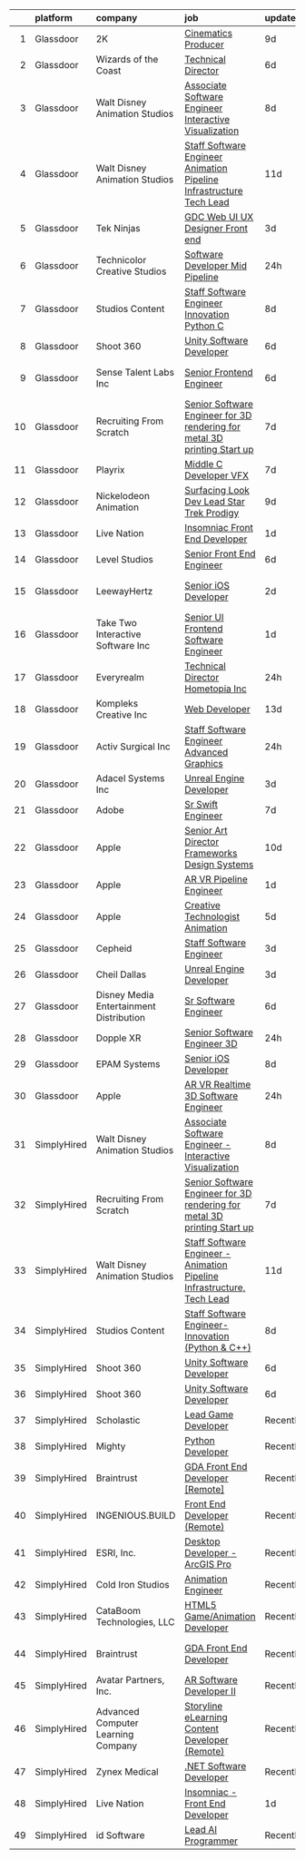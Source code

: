 

|    | platform    | company                                   | job                                                                                                                                                                                                                                                                                                                                                                                                                                                                                                                                                                                                                                                                                                                                                                                                                                                                             | update_time   | location          |
|---:|:------------|:------------------------------------------|:--------------------------------------------------------------------------------------------------------------------------------------------------------------------------------------------------------------------------------------------------------------------------------------------------------------------------------------------------------------------------------------------------------------------------------------------------------------------------------------------------------------------------------------------------------------------------------------------------------------------------------------------------------------------------------------------------------------------------------------------------------------------------------------------------------------------------------------------------------------------------------|:--------------|:------------------|
|  1 | Glassdoor   | 2K                                        | [Cinematics Producer](https://www.glassdoor.com/partner/jobListing.htm?pos=116&ao=1136043&s=58&guid=000001838d42e107b46b2c6084fc351d&src=GD_JOB_AD&t=SR&vt=w&ea=1&cs=1_44454f13&cb=1664522314303&jobListingId=1008151369130&jrtk=3-0-1ge6k5o9ck26b801-1ge6k5oa2gfq1800-8efe759f864e4f08-)                                                                                                                                                                                                                                                                                                                                                                                                                                                                                                                                                                                       | 9d            | Maryland City, MD |
|  2 | Glassdoor   | Wizards of the Coast                      | [Technical Director](https://www.glassdoor.com/partner/jobListing.htm?pos=130&ao=1136043&s=58&guid=000001838d42e107b46b2c6084fc351d&src=GD_JOB_AD&t=SR&vt=w&ea=1&cs=1_3c63cc20&cb=1664522314304&jobListingId=1008158474319&jrtk=3-0-1ge6k5o9ck26b801-1ge6k5oa2gfq1800-4ab8c88c0de84485-)                                                                                                                                                                                                                                                                                                                                                                                                                                                                                                                                                                                        | 6d            | Austin, TX        |
|  3 | Glassdoor   | Walt Disney Animation Studios             | [Associate Software Engineer   Interactive Visualization](https://www.glassdoor.com/partner/jobListing.htm?pos=102&ao=1110586&s=58&guid=000001838d42e107b46b2c6084fc351d&src=GD_JOB_AD&t=SR&vt=w&cs=1_900eca84&cb=1664522314302&jobListingId=1008154848695&cpc=F5E96E35A1725171&jrtk=3-0-1ge6k5o9ck26b801-1ge6k5oa2gfq1800-dc9e1b3e513d2c42--6NYlbfkN0DAFTyt7pbDCC2JPO79CSdi1dIb81yjczP5qsKcZIxgiYm3-7g-689UM0rgypL64coNyM6FKvvwaOqtWxgh5wgDoS4rtzi-jlymwyy2QtQ8-pyHJQqW6GELa1LnfXMFzESZy8dc2w2rIAMrbcUF3lPzJVTztKV6zCm4xTZ-yseW0NUOvJCxYfxRjnffaazzPSABHdHqEyZN7uxErOh6IHUTlkr_4MUaJ4lHHNC_24uiuWIpQGW-J9zy43LVDKIRU2aex3inZC2itg_RoYXbSZFPdNSWnfX9fPQriwDnNhB3pMq--n8aQEWPABtkVIz-iMUxBwCYMRHVR2slVr3A1theD3fogN1mO-HFPxYZeScLXYhfxFO-gE9icnYtilRph9jRYeJOduCrySmWJN9CPyhn2uvFsoCkxvhy-PKomZq5cauxtutqUqTfwrkaiMGCqK0%3D)                                                     | 8d            | Burbank, CA       |
|  4 | Glassdoor   | Walt Disney Animation Studios             | [Staff Software Engineer   Animation Pipeline Infrastructure  Tech Lead](https://www.glassdoor.com/partner/jobListing.htm?pos=103&ao=1110586&s=58&guid=000001838d42e107b46b2c6084fc351d&src=GD_JOB_AD&t=SR&vt=w&cs=1_428e2d2f&cb=1664522314302&jobListingId=1008147927931&cpc=01657B10174A43CF&jrtk=3-0-1ge6k5o9ck26b801-1ge6k5oa2gfq1800-d6abb1bd8dc6fa3d--6NYlbfkN0DAFTyt7pbDCC2JPO79CSdi1dIb81yjczP5qsKcZIxgiYm3-7g-689UM0rgypL64cqM9i3rB5_HIQUMuocA2rIILJJOgH9pLLDPx6FhuErq227jutrb69CrIngZDP-Bfbu07HJva7rU9ZQjjLo5kMJYDuiYB5Sw2uj1MN7U8p4mMAOhVPLeUZmGLQXaJN84rS7l1l1tQ580dyJJzjIF8P_eUUSKq3K9GB7hnpieb1Qozw8DgIO4NEoF64CqmGbrGt2KPoGoz-kM8NVAhqmvI5RxDngCpjJ0MbZlIc8rsqa99BzT9AxxcCau5rANFcWlL_QFK_1Grq3rRRjhCeCkdoVEb-IdGJlzlE3U0Sssh_gX5rJM3QkmBWsTUUkB9Ihij-7mtJDWQF7btYGB-kyKBdvfiYQWpzqLLmQCVvbMBT_1VDgJJKAN7OiQCkPxEC_whDI%3D)                                      | 11d           | Burbank, CA       |
|  5 | Glassdoor   | Tek Ninjas                                | [GDC Web UI UX Designer  Front end ](https://www.glassdoor.com/partner/jobListing.htm?pos=120&ao=1136043&s=58&guid=000001838d42e107b46b2c6084fc351d&src=GD_JOB_AD&t=SR&vt=w&cs=1_888b73c9&cb=1664522314304&jobListingId=1008162813312&jrtk=3-0-1ge6k5o9ck26b801-1ge6k5oa2gfq1800-7da297ff9310c61c-)                                                                                                                                                                                                                                                                                                                                                                                                                                                                                                                                                                             | 3d            | Atlanta, GA       |
|  6 | Glassdoor   | Technicolor Creative Studios              | [Software Developer  Mid    Pipeline](https://www.glassdoor.com/partner/jobListing.htm?pos=107&ao=1136043&s=58&guid=000001838d42e107b46b2c6084fc351d&src=GD_JOB_AD&t=SR&vt=w&cs=1_99997f9c&cb=1664522314302&jobListingId=1008172677164&jrtk=3-0-1ge6k5o9ck26b801-1ge6k5oa2gfq1800-447cf9f6bfe7e1d3-)                                                                                                                                                                                                                                                                                                                                                                                                                                                                                                                                                                            | 24h           | Los Angeles, CA   |
|  7 | Glassdoor   | Studios Content                           | [Staff Software Engineer Innovation  Python   C   ](https://www.glassdoor.com/partner/jobListing.htm?pos=104&ao=1110586&s=58&guid=000001838d42e107b46b2c6084fc351d&src=GD_JOB_AD&t=SR&vt=w&cs=1_ab29f60a&cb=1664522314302&jobListingId=1008155022773&cpc=32EE424DE2B657EB&jrtk=3-0-1ge6k5o9ck26b801-1ge6k5oa2gfq1800-3c8f231bf13da10a--6NYlbfkN0DAFTyt7pbDCC2JPO79CSdi1dIb81yjczP5qsKcZIxgiYm3-7g-689UM0rgypL64coMhlKUOtbVCPI9ArAbVwVyWxr9xto7S3ew1TOI2U-9vEKEsOVVD0QEZsG48Vey-WfQkBEOqmWGruNmvXcPP1SNiMNkl6etIPErUTIAnWPWhkz6Ob26YfnEZT9sgDazAy6DRPRjULHKZZd_09bcuvom_QZku0Cp3_-8qnJZKcR6V0WzriRRB7lOtK_0ZNt3xZwF_GBrBAFFY0SB5tXP0uudZyDothpJoY-1eIW5NH83hAJcnhH5xzTctBpA_Y9YBqYOW_va-nIb6JvF-gcx9Hc-mg6v5mWj8t9ZFzThAuiE6-nvngMRUfnolfeixzBxh1uUC-i8zwnre1UJ5lo8HgATfRyM6YSGLHYbaoRZegxIuXfGMGYGlf6cA-CPvLSicb0%3D)                                                           | 8d            | Burbank, CA       |
|  8 | Glassdoor   | Shoot 360                                 | [Unity Software Developer](https://www.glassdoor.com/partner/jobListing.htm?pos=101&ao=1110586&s=58&guid=000001838d42e107b46b2c6084fc351d&src=GD_JOB_AD&t=SR&vt=w&ea=1&cs=1_57e6aa1c&cb=1664522314302&jobListingId=1008158653566&cpc=A0637F14311B9419&jrtk=3-0-1ge6k5o9ck26b801-1ge6k5oa2gfq1800-5ac2e7983e68243c--6NYlbfkN0DfopDBJjdZYsHaazvtHih9EkP_5L3b-O-YxZrMZy_RRaIs6238HtU9-bIm4CRLMyQw0B_NBHXhnZqJTUAnwC8rmDN7VM-CtOrUt6fSSheFIU1_xggWeBfKJRwUeEbQVMtuP3j9r-4DUAIsVFk7SNZbGd5DCwK6AlcinJmr6vfob03577VGzijjOR_VZYuRBPSU784yftkTc6Gk7M67xVsXfMOX9Bfy-4Orbmsz_PFKAht1ntC5QW6YQ_RBxpf_tKv8oGkLeO4UbqBUxeE-_BKM46MPGpRs8ciH00NvN7pb3VLZGDUAq27AKxkf2CEY3R4VSReeU1x3a9Vz2bEeMWmtoALSoQ1xzhZicvfcoaIU6_FjbjYd5Xrs_RX9szr-Sfd7jDk4s2dc8fIw9OPLFaTr4NFOIdwjqOHl5uqHwRuKT5uc20Pje8pgCwBFK42Nc3jk0WYmXsq4ynwLzDEUARDgAq7IhxLdEFIQqPyBRt8ulJ1uEkJXx8K-rJPIChv96djPJORv5gyCaw%3D%3D) | 6d            | Vancouver, WA     |
|  9 | Glassdoor   | Sense Talent Labs  Inc                    | [Senior Frontend Engineer](https://www.glassdoor.com/partner/jobListing.htm?pos=126&ao=1136043&s=58&guid=000001838d42e107b46b2c6084fc351d&src=GD_JOB_AD&t=SR&vt=w&ea=1&cs=1_fb5bce48&cb=1664522314304&jobListingId=1008159386890&jrtk=3-0-1ge6k5o9ck26b801-1ge6k5oa2gfq1800-a3934a87b3bd2030-)                                                                                                                                                                                                                                                                                                                                                                                                                                                                                                                                                                                  | 6d            | San Francisco, CA |
| 10 | Glassdoor   | Recruiting From Scratch                   | [Senior Software Engineer for 3D rendering for metal 3D printing Start up](https://www.glassdoor.com/partner/jobListing.htm?pos=125&ao=1136043&s=58&guid=000001838d42e107b46b2c6084fc351d&src=GD_JOB_AD&t=SR&vt=w&ea=1&cs=1_969152fc&cb=1664522314304&jobListingId=1008157349603&jrtk=3-0-1ge6k5o9ck26b801-1ge6k5oa2gfq1800-f06066c83ad0ca20-)                                                                                                                                                                                                                                                                                                                                                                                                                                                                                                                                  | 7d            | Remote            |
| 11 | Glassdoor   | Playrix                                   | [Middle C   Developer  VFX](https://www.glassdoor.com/partner/jobListing.htm?pos=118&ao=1136043&s=58&guid=000001838d42e107b46b2c6084fc351d&src=GD_JOB_AD&t=SR&vt=w&cs=1_c917ec04&cb=1664522314303&jobListingId=1008155987571&jrtk=3-0-1ge6k5o9ck26b801-1ge6k5oa2gfq1800-f3bdf43e7ed7867e-)                                                                                                                                                                                                                                                                                                                                                                                                                                                                                                                                                                                      | 7d            | Remote            |
| 12 | Glassdoor   | Nickelodeon Animation                     | [Surfacing Look Dev Lead  Star Trek  Prodigy ](https://www.glassdoor.com/partner/jobListing.htm?pos=121&ao=1136043&s=58&guid=000001838d42e107b46b2c6084fc351d&src=GD_JOB_AD&t=SR&vt=w&cs=1_6e8ac088&cb=1664522314304&jobListingId=1008151828062&jrtk=3-0-1ge6k5o9ck26b801-1ge6k5oa2gfq1800-2db9da85bc0622d9-)                                                                                                                                                                                                                                                                                                                                                                                                                                                                                                                                                                   | 9d            | Burbank, CA       |
| 13 | Glassdoor   | Live Nation                               | [Insomniac   Front End Developer](https://www.glassdoor.com/partner/jobListing.htm?pos=105&ao=1136043&s=58&guid=000001838d42e107b46b2c6084fc351d&src=GD_JOB_AD&t=SR&vt=w&cs=1_9002b102&cb=1664522314302&jobListingId=1008169449070&jrtk=3-0-1ge6k5o9ck26b801-1ge6k5oa2gfq1800-24c12e5aba459619-)                                                                                                                                                                                                                                                                                                                                                                                                                                                                                                                                                                                | 1d            | Calabasas, CA     |
| 14 | Glassdoor   | Level Studios                             | [Senior Front End Engineer](https://www.glassdoor.com/partner/jobListing.htm?pos=122&ao=1136043&s=58&guid=000001838d42e107b46b2c6084fc351d&src=GD_JOB_AD&t=SR&vt=w&ea=1&cs=1_cbfa5007&cb=1664522314304&jobListingId=1008159391764&jrtk=3-0-1ge6k5o9ck26b801-1ge6k5oa2gfq1800-ca83215847bfb0bf-)                                                                                                                                                                                                                                                                                                                                                                                                                                                                                                                                                                                 | 6d            | New York, NY      |
| 15 | Glassdoor   | LeewayHertz                               | [Senior iOS Developer](https://www.glassdoor.com/partner/jobListing.htm?pos=114&ao=1136043&s=58&guid=000001838d42e107b46b2c6084fc351d&src=GD_JOB_AD&t=SR&vt=w&cs=1_cc1ece66&cb=1664522314303&jobListingId=1008164693652&jrtk=3-0-1ge6k5o9ck26b801-1ge6k5oa2gfq1800-077d7fd5e94a96f8-)                                                                                                                                                                                                                                                                                                                                                                                                                                                                                                                                                                                           | 2d            | San Francisco, CA |
| 16 | Glassdoor   | Take Two Interactive Software  Inc        | [Senior UI Frontend Software Engineer](https://www.glassdoor.com/partner/jobListing.htm?pos=123&ao=1136043&s=58&guid=000001838d42e107b46b2c6084fc351d&src=GD_JOB_AD&t=SR&vt=w&cs=1_f54bccba&cb=1664522314304&jobListingId=1008168272439&jrtk=3-0-1ge6k5o9ck26b801-1ge6k5oa2gfq1800-76262a70db6330b2-)                                                                                                                                                                                                                                                                                                                                                                                                                                                                                                                                                                           | 1d            | San Francisco, CA |
| 17 | Glassdoor   | Everyrealm                                | [Technical Director  Hometopia Inc ](https://www.glassdoor.com/partner/jobListing.htm?pos=129&ao=1136043&s=58&guid=000001838d42e107b46b2c6084fc351d&src=GD_JOB_AD&t=SR&vt=w&ea=1&cs=1_8afb016b&cb=1664522314304&jobListingId=1008172336199&jrtk=3-0-1ge6k5o9ck26b801-1ge6k5oa2gfq1800-4f57f86cd694dff8-)                                                                                                                                                                                                                                                                                                                                                                                                                                                                                                                                                                        | 24h           | Remote            |
| 18 | Glassdoor   | Kompleks Creative  Inc                    | [Web Developer](https://www.glassdoor.com/partner/jobListing.htm?pos=112&ao=1136043&s=58&guid=000001838d42e107b46b2c6084fc351d&src=GD_JOB_AD&t=SR&vt=w&ea=1&cs=1_6f73062a&cb=1664522314303&jobListingId=1008145276857&jrtk=3-0-1ge6k5o9ck26b801-1ge6k5oa2gfq1800-5e80ebe0709b3e0e-)                                                                                                                                                                                                                                                                                                                                                                                                                                                                                                                                                                                             | 13d           | Durham, NC        |
| 19 | Glassdoor   | Activ Surgical Inc                        | [Staff Software Engineer  Advanced Graphics](https://www.glassdoor.com/partner/jobListing.htm?pos=115&ao=1136043&s=58&guid=000001838d42e107b46b2c6084fc351d&src=GD_JOB_AD&t=SR&vt=w&ea=1&cs=1_fb0e9108&cb=1664522314303&jobListingId=1008171339803&jrtk=3-0-1ge6k5o9ck26b801-1ge6k5oa2gfq1800-c622fd46d8d42754-)                                                                                                                                                                                                                                                                                                                                                                                                                                                                                                                                                                | 24h           | Boston, MA        |
| 20 | Glassdoor   | Adacel Systems Inc                        | [Unreal Engine Developer](https://www.glassdoor.com/partner/jobListing.htm?pos=111&ao=1136043&s=58&guid=000001838d42e107b46b2c6084fc351d&src=GD_JOB_AD&t=SR&vt=w&ea=1&cs=1_b32d8df6&cb=1664522314303&jobListingId=1008163932480&jrtk=3-0-1ge6k5o9ck26b801-1ge6k5oa2gfq1800-14b9854258014de1-)                                                                                                                                                                                                                                                                                                                                                                                                                                                                                                                                                                                   | 3d            | Orlando, FL       |
| 21 | Glassdoor   | Adobe                                     | [Sr  Swift Engineer](https://www.glassdoor.com/partner/jobListing.htm?pos=127&ao=1136043&s=58&guid=000001838d42e107b46b2c6084fc351d&src=GD_JOB_AD&t=SR&vt=w&cs=1_ed58e317&cb=1664522314304&jobListingId=1008155725904&jrtk=3-0-1ge6k5o9ck26b801-1ge6k5oa2gfq1800-aa0a07b0271139a8-)                                                                                                                                                                                                                                                                                                                                                                                                                                                                                                                                                                                             | 7d            | New York, NY      |
| 22 | Glassdoor   | Apple                                     | [Senior Art Director  Frameworks   Design Systems](https://www.glassdoor.com/partner/jobListing.htm?pos=119&ao=1136043&s=58&guid=000001838d42e107b46b2c6084fc351d&src=GD_JOB_AD&t=SR&vt=w&cs=1_76596e71&cb=1664522314304&jobListingId=1008150110923&jrtk=3-0-1ge6k5o9ck26b801-1ge6k5oa2gfq1800-d069956b09d062bb-)                                                                                                                                                                                                                                                                                                                                                                                                                                                                                                                                                               | 10d           | Cupertino, CA     |
| 23 | Glassdoor   | Apple                                     | [AR VR Pipeline Engineer](https://www.glassdoor.com/partner/jobListing.htm?pos=108&ao=1136043&s=58&guid=000001838d42e107b46b2c6084fc351d&src=GD_JOB_AD&t=SR&vt=w&cs=1_e089eb99&cb=1664522314302&jobListingId=1008167781333&jrtk=3-0-1ge6k5o9ck26b801-1ge6k5oa2gfq1800-a881b055f9b5d97c-)                                                                                                                                                                                                                                                                                                                                                                                                                                                                                                                                                                                        | 1d            | Seattle, WA       |
| 24 | Glassdoor   | Apple                                     | [Creative Technologist   Animation](https://www.glassdoor.com/partner/jobListing.htm?pos=106&ao=1136043&s=58&guid=000001838d42e107b46b2c6084fc351d&src=GD_JOB_AD&t=SR&vt=w&cs=1_432e164c&cb=1664522314302&jobListingId=1008160218699&jrtk=3-0-1ge6k5o9ck26b801-1ge6k5oa2gfq1800-fbd191514e7d56a8-)                                                                                                                                                                                                                                                                                                                                                                                                                                                                                                                                                                              | 5d            | Cupertino, CA     |
| 25 | Glassdoor   | Cepheid                                   | [Staff Software Engineer](https://www.glassdoor.com/partner/jobListing.htm?pos=113&ao=1136043&s=58&guid=000001838d42e107b46b2c6084fc351d&src=GD_JOB_AD&t=SR&vt=w&cs=1_317858dd&cb=1664522314303&jobListingId=1008163736747&jrtk=3-0-1ge6k5o9ck26b801-1ge6k5oa2gfq1800-05cc4bf74281fc23-)                                                                                                                                                                                                                                                                                                                                                                                                                                                                                                                                                                                        | 3d            | Sunnyvale, CA     |
| 26 | Glassdoor   | Cheil Dallas                              | [Unreal Engine Developer](https://www.glassdoor.com/partner/jobListing.htm?pos=109&ao=1136043&s=58&guid=000001838d42e107b46b2c6084fc351d&src=GD_JOB_AD&t=SR&vt=w&ea=1&cs=1_d5f1df49&cb=1664522314302&jobListingId=1008162394929&jrtk=3-0-1ge6k5o9ck26b801-1ge6k5oa2gfq1800-c96a3c45842c3012-)                                                                                                                                                                                                                                                                                                                                                                                                                                                                                                                                                                                   | 3d            | Plano, TX         |
| 27 | Glassdoor   | Disney Media   Entertainment Distribution | [Sr Software Engineer](https://www.glassdoor.com/partner/jobListing.htm?pos=117&ao=1136043&s=58&guid=000001838d42e107b46b2c6084fc351d&src=GD_JOB_AD&t=SR&vt=w&cs=1_59cf9bad&cb=1664522314303&jobListingId=1008158162127&jrtk=3-0-1ge6k5o9ck26b801-1ge6k5oa2gfq1800-a5f021d03467d620-)                                                                                                                                                                                                                                                                                                                                                                                                                                                                                                                                                                                           | 6d            | Seattle, WA       |
| 28 | Glassdoor   | Dopple XR                                 | [Senior Software Engineer  3D ](https://www.glassdoor.com/partner/jobListing.htm?pos=124&ao=1136043&s=58&guid=000001838d42e107b46b2c6084fc351d&src=GD_JOB_AD&t=SR&vt=w&ea=1&cs=1_d81b6b75&cb=1664522314304&jobListingId=1008170801763&jrtk=3-0-1ge6k5o9ck26b801-1ge6k5oa2gfq1800-ca88e409cf98abdf-)                                                                                                                                                                                                                                                                                                                                                                                                                                                                                                                                                                             | 24h           | Remote            |
| 29 | Glassdoor   | EPAM Systems                              | [Senior iOS Developer](https://www.glassdoor.com/partner/jobListing.htm?pos=128&ao=1136043&s=58&guid=000001838d42e107b46b2c6084fc351d&src=GD_JOB_AD&t=SR&vt=w&cs=1_73982d5d&cb=1664522314304&jobListingId=1008153682211&jrtk=3-0-1ge6k5o9ck26b801-1ge6k5oa2gfq1800-a5c7f5b00cd6905d-)                                                                                                                                                                                                                                                                                                                                                                                                                                                                                                                                                                                           | 8d            | Malvern, PA       |
| 30 | Glassdoor   | Apple                                     | [AR VR Realtime 3D Software Engineer](https://www.glassdoor.com/partner/jobListing.htm?pos=110&ao=1136043&s=58&guid=000001838d42e107b46b2c6084fc351d&src=GD_JOB_AD&t=SR&vt=w&cs=1_4ae4bafe&cb=1664522314302&jobListingId=1008170684065&jrtk=3-0-1ge6k5o9ck26b801-1ge6k5oa2gfq1800-802e3cb4e2208381-)                                                                                                                                                                                                                                                                                                                                                                                                                                                                                                                                                                            | 24h           | Boulder, CO       |
| 31 | SimplyHired | Walt Disney Animation Studios             | [Associate Software Engineer - Interactive Visualization](https://www.simplyhired.com/job/EfvqYYGN-zDDAO8MLMxlbQWJa5JjO1507ZInP43R3ESqGubTemlHRQ?q=animation+developer)                                                                                                                                                                                                                                                                                                                                                                                                                                                                                                                                                                                                                                                                                                         | 8d            | Burbank, CA       |
| 32 | SimplyHired | Recruiting From Scratch                   | [Senior Software Engineer for 3D rendering for metal 3D printing Start up](https://www.simplyhired.com/job/9todp3ryNOEPiAZL086EM2TsdTAZAEGQQ-VVG7S7M3QNtOFb5nRdIw?q=animation+developer)                                                                                                                                                                                                                                                                                                                                                                                                                                                                                                                                                                                                                                                                                        | 7d            | Remote            |
| 33 | SimplyHired | Walt Disney Animation Studios             | [Staff Software Engineer - Animation Pipeline Infrastructure, Tech Lead](https://www.simplyhired.com/job/3LXyBLiOZW-ZM-C-9WI2AV7BDH8lV916WHaJF8at8iu6Eb5Jbur3uw?q=animation+developer)                                                                                                                                                                                                                                                                                                                                                                                                                                                                                                                                                                                                                                                                                          | 11d           | Burbank, CA       |
| 34 | SimplyHired | Studios Content                           | [Staff Software Engineer-Innovation (Python & C++)](https://www.simplyhired.com/job/Q7E6lNoqM3UVNVe8rLXbZ1gxVnfyXwK2wn96uU5gu0S8mZu_BJYcRw?q=animation+developer)                                                                                                                                                                                                                                                                                                                                                                                                                                                                                                                                                                                                                                                                                                               | 8d            | Burbank, CA       |
| 35 | SimplyHired | Shoot 360                                 | [Unity Software Developer](https://www.simplyhired.com/job/pW_1cJ9FHkOra8GRzOun7eOa7hojcA_kcWTJPTybJRvoCQIsSmfi_A?q=animation+developer)                                                                                                                                                                                                                                                                                                                                                                                                                                                                                                                                                                                                                                                                                                                                        | 6d            | Vancouver, WA     |
| 36 | SimplyHired | Shoot 360                                 | [Unity Software Developer](https://www.simplyhired.com/job/pW_1cJ9FHkOra8GRzOun7eOa7hojcA_kcWTJPTybJRvoCQIsSmfi_A?q=animation+developer)                                                                                                                                                                                                                                                                                                                                                                                                                                                                                                                                                                                                                                                                                                                                        | 6d            | Vancouver, WA     |
| 37 | SimplyHired | Scholastic                                | [Lead Game Developer](https://www.simplyhired.com/job/DTz35nzJgDgVh070S-dwrObT5Rl9sNQdLka6ZUBayi3X1bodL5Wyaw?q=animation+developer)                                                                                                                                                                                                                                                                                                                                                                                                                                                                                                                                                                                                                                                                                                                                             | Recently      | New York, NY      |
| 38 | SimplyHired | Mighty                                    | [Python Developer](https://www.simplyhired.com/job/mSidqalQa9rFv-8uMc6mXYDSd2xaTVkb4xZSgl6OipQNezi9Fe79tw?q=animation+developer)                                                                                                                                                                                                                                                                                                                                                                                                                                                                                                                                                                                                                                                                                                                                                | Recently      | Remote            |
| 39 | SimplyHired | Braintrust                                | [GDA Front End Developer [Remote]](https://www.simplyhired.com/job/5OUs1K4NZhbYRhSuzLx0PgBYLU_A5pjNk5qNU8VhAuGKoIrxATgTTQ?q=animation+developer)                                                                                                                                                                                                                                                                                                                                                                                                                                                                                                                                                                                                                                                                                                                                | Recently      | San Francisco, CA |
| 40 | SimplyHired | INGENIOUS.BUILD                           | [Front End Developer (Remote)](https://www.simplyhired.com/job/6j79CYZDql2eX7fABHmfSi8Pap2YCIU-BNMpRKJwhHcBQJ67M7QELQ?q=animation+developer)                                                                                                                                                                                                                                                                                                                                                                                                                                                                                                                                                                                                                                                                                                                                    | Recently      | Nashville, TN     |
| 41 | SimplyHired | ESRI, Inc.                                | [Desktop Developer - ArcGIS Pro](https://www.simplyhired.com/job/Pn0jlgPOSBBY-nMbXrtFeV4yvqyMnKMGCwWZz4L1Vtp9irTKUDf2Rg?q=animation+developer)                                                                                                                                                                                                                                                                                                                                                                                                                                                                                                                                                                                                                                                                                                                                  | Recently      | Remote            |
| 42 | SimplyHired | Cold Iron Studios                         | [Animation Engineer](https://www.simplyhired.com/job/_k9O-EHdSx8NESZMFWM66htNlUjbI1UCI5s37Wea0oYwUMx34VHqVg?q=animation+developer)                                                                                                                                                                                                                                                                                                                                                                                                                                                                                                                                                                                                                                                                                                                                              | Recently      | Remote            |
| 43 | SimplyHired | CataBoom Technologies, LLC                | [HTML5 Game/Animation Developer](https://www.simplyhired.com/job/rcD9kqRruTFu3sLPN7RcYmKqhwYda35Xkfl4DXnDIh1VgwPtoMUoDw?q=animation+developer)                                                                                                                                                                                                                                                                                                                                                                                                                                                                                                                                                                                                                                                                                                                                  | Recently      | Richardson, TX    |
| 44 | SimplyHired | Braintrust                                | [GDA Front End Developer](https://www.simplyhired.com/job/UZ9Q8-2YQzziZGvAgzlOQfWWakPdUbz_v2EOZRqXahRslnFEc8rN4A?q=animation+developer)                                                                                                                                                                                                                                                                                                                                                                                                                                                                                                                                                                                                                                                                                                                                         | Recently      | San Francisco, CA |
| 45 | SimplyHired | Avatar Partners, Inc.                     | [AR Software Developer II](https://www.simplyhired.com/job/UeNDfsvrvGKqJT2_CcRkXhDQimk6kBmqp97LV9GSoNPJsJtnaRbEsA?q=animation+developer)                                                                                                                                                                                                                                                                                                                                                                                                                                                                                                                                                                                                                                                                                                                                        | Recently      | Remote            |
| 46 | SimplyHired | Advanced Computer Learning Company        | [Storyline eLearning Content Developer (Remote)](https://www.simplyhired.com/job/yquvEbEGhacPc2oIwZ3Qa2c5z43nmQAW0BTGqJoykCIb88O-gTtobA?q=animation+developer)                                                                                                                                                                                                                                                                                                                                                                                                                                                                                                                                                                                                                                                                                                                  | Recently      | Remote            |
| 47 | SimplyHired | Zynex Medical                             | [.NET Software Developer](https://www.simplyhired.com/job/CkZS4u7p1I92Dp42AUwS_a_ddjsrJw7_CNhZYtWMjYq5qdAiX22kGQ?q=animation+developer)                                                                                                                                                                                                                                                                                                                                                                                                                                                                                                                                                                                                                                                                                                                                         | Recently      | Englewood, CO     |
| 48 | SimplyHired | Live Nation                               | [Insomniac - Front End Developer](https://www.simplyhired.com/job/oXs2vKz2-vKMcKrs1ddzYF0aDySVDaYY0xkj3JgONpvAmL4UhVU6iA?q=animation+developer)                                                                                                                                                                                                                                                                                                                                                                                                                                                                                                                                                                                                                                                                                                                                 | 1d            | Calabasas, CA     |
| 49 | SimplyHired | id Software                               | [Lead AI Programmer](https://www.simplyhired.com/job/X5bXqJfELPspgD-zy7hH8XNkt8PuMMsOmpYIfQx1H8DILID4_LgKSw?q=animation+developer)                                                                                                                                                                                                                                                                                                                                                                                                                                                                                                                                                                                                                                                                                                                                              | Recently      | Dallas, TX        |